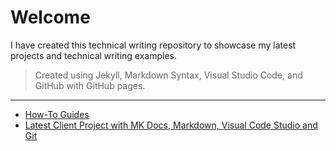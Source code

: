 # Welcome

I have created this technical writing repository to showcase my latest projects and technical writing examples.

> Created using Jekyll, Markdown Syntax, Visual Studio Code, and GitHub with GitHub pages.

________________________________________________

- [How-To Guides](how-to-guides.md)  
- [Latest Client Project with MK Docs, Markdown, Visual Code Studio and Git](https://docs.comotion.us/Comotion%20Dash/Overview.html)

